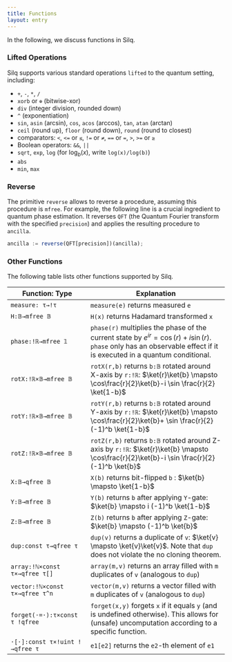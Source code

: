 ```yaml
---
title: Functions
layout: entry
---
```


In the following, we discuss functions in Silq.

### Lifted Operations

Silq supports various standard operations `lifted` to the quantum setting,
including:

- `+`, `-`, `*`, `/`
- `xorb` or `⊕` (bitwise-xor)
- `div` (integer division, rounded down)
- `^` (exponentiation)
- `sin`, `asin` (arcsin), `cos`, `acos` (arccos), `tan`, `atan` (arctan)
- `ceil` (round up), `floor` (round down), `round` (round to closest)
- comparators: `<`, `<=` or `≤`, `!=` or `≠`, `==` or `=`, `>`, `>=` or `≥`
- Boolean operators: `&&`, `||`
- `sqrt`, `exp`, `log` (for $\log_b(x)$, write `log(x)/log(b)`)
- `abs`
- `min`, `max`

### Reverse

The primitive `reverse` allows to reverse a procedure, assuming this procedure
is `mfree`. For example, the following line is a crucial ingredient to quantum
phase estimation. It reverses `QFT` (the Quantum Fourier transform with the
specified `precision`) and applies the resulting procedure to `ancilla`.

```javascript
ancilla := reverse(QFT[precision])(ancilla);
```

### Other Functions

The following table lists other functions supported by Silq.

<div class="table-container" markdown="1">

| Function: Type                 | Explanation                                                                                                                                    |
|--------------------------------|------------------------------------------------------------------------------------------------------------------------------------------------|
| `measure: τ→!τ`                | `measure(e)` returns measured `e`                                                                                                              |
| `H:𝔹→mfree 𝔹`                | `H(x)` returns Hadamard transformed `x`                                                                                                        |
| `phase:!ℝ→mfree 𝟙`            | `phase(r)` multiplies the phase of the current state by $e^{i r}=\cos(r)+i\sin(r)$. `phase` only has an observable effect if it is executed in a quantum conditional.|         |
| `rotX:!ℝ×𝔹→mfree 𝔹`          | `rotX(r,b)` returns `b:𝔹` rotated around X-axis by `r:!ℝ`: $\ket{r}\ket{b} \mapsto \cos\frac{r}{2}\ket{b}-i \sin \frac{r}{2} \ket{1-b}$       |
| `rotY:!ℝ×𝔹→mfree 𝔹`          | `rotY(r,b)` returns `b:𝔹` rotated around Y-axis by `r:!ℝ`: $\ket{r}\ket{b} \mapsto \cos\frac{r}{2}\ket{b}+ \sin \frac{r}{2} (-1)^b \ket{1-b}$ |
| `rotZ:!ℝ×𝔹→mfree 𝔹`          | `rotZ(r,b)` returns `b:𝔹` rotated around Z-axis by `r:!ℝ`: $\ket{r}\ket{b} \mapsto \cos\frac{r}{2}\ket{b}-i \sin \frac{r}{2} (-1)^b \ket{b}$  |
| `X:𝔹→qfree 𝔹`                | `X(b)` returns bit-flipped `b` : $\ket{b} \mapsto \ket{1-b}$                                                                                                                |
| `Y:𝔹→mfree 𝔹`                | `Y(b)` returns `b` after applying `Y`-gate: $\ket{b} \mapsto i (-1)^b \ket{1-b}$                                                               |
| `Z:𝔹→mfree 𝔹`                | `Z(b)` returns `b` after applying `Z`-gate: $\ket{b} \mapsto (-1)^b \ket{b}$                                                                   |
| `dup:const τ→qfree τ`          | `dup(v)` returns a duplicate of `v`: $\ket{v} \mapsto \ket{v}\ket{v}$. Note that `dup` does not violate the no cloning theorem.                 |
| `array:!ℕ×const τ×→qfree τ[]`  | `array(m,v)` returns an array filled with `m` duplicates of `v` (analogous to `dup`)                                                       |
| `vector:!ℕ×const τ×→qfree τ^n` | `vector(m,v)` returns a vector filled with `m` duplicates of `v` (analogous to `dup`)                                                      |
| `forget(⋅=⋅):τ×const τ !qfree` | `forget(x,y)` forgets `x` if it equals `y` (and is undefined otherwise). This allows for (unsafe) uncomputation according to a specific function.                                                                        |
| `⋅[⋅]:const τ×!uint !→qfree τ` | `e1[e2]` returns the `e2`-th element of `e1`                                                                                                   |

</div>
